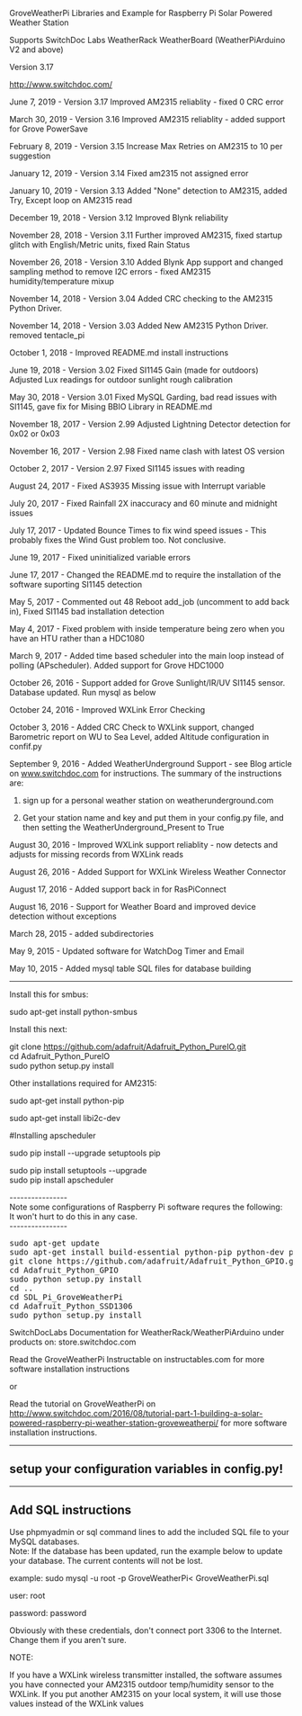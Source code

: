 GroveWeatherPi Libraries and Example for Raspberry Pi Solar Powered Weather Station

Supports SwitchDoc Labs WeatherRack WeatherBoard (WeatherPiArduino V2 and above)

Version 3.17 

http://www.switchdoc.com/

June 7, 2019 - Version 3.17 Improved AM2315 reliablity - fixed 0 CRC error

March 30, 2019 - Version 3.16 Improved AM2315 reliablity - added support for Grove PowerSave 

February 8, 2019 - Version 3.15  Increase Max Retries on AM2315 to 10 per suggestion

January 12, 2019 - Version 3.14  Fixed am2315 not assigned error 

January 10, 2019 - Version 3.13  Added "None" detection to AM2315, added Try, Except loop on AM2315 read 

December 19, 2018 - Version 3.12  Improved Blynk reliability

November 28, 2018 - Version 3.11  Further improved AM2315, fixed startup glitch with English/Metric units, fixed Rain Status

November 26, 2018 - Version 3.10 Added Blynk App support and changed sampling method to remove I2C errors - fixed AM2315 humidity/temperature mixup

November 14, 2018 - Version 3.04 Added CRC checking to the  AM2315 Python Driver. 

November 14, 2018 - Version 3.03 Added New AM2315 Python Driver. removed tentacle_pi

October 1, 2018 - Improved README.md install instructions

June 19, 2018 - Version 3.02 Fixed SI1145 Gain (made for outdoors) Adjusted Lux readings for outdoor sunlight rough calibration

May 30, 2018 - Version 3.01 Fixed MySQL Garding, bad read issues with SI1145, gave fix for Mising BBIO Library in README.md

November 18, 2017 - Version 2.99 Adjusted Lightning Detector detection for 0x02 or 0x03 

November 16, 2017 - Version 2.98 Fixed name clash with latest OS version

October 2, 2017 - Version 2.97 Fixed SI1145 issues with reading

August 24, 2017 - Fixed AS3935 Missing  issue with Interrupt variable

July 20, 2017 - Fixed Rainfall 2X inaccuracy and 60 minute and midnight issues

July 17, 2017 - Updated Bounce Times to fix wind speed issues - This probably fixes the Wind Gust problem too.  Not conclusive.

June 19, 2017 - Fixed uninitialized variable errors

June 17, 2017 - Changed the README.md to require the installation of the software suporting SI1145 detection

May 5, 2017 - Commented out 48 Reboot add_job (uncomment to add back in), Fixed SI1145 bad installation detection 

May 4, 2017 - Fixed problem with inside temperature being zero when you have an HTU rather than a HDC1080 

March 9, 2017 - Added time based scheduler into the main loop instead of polling (APscheduler).  Added support for Grove HDC1000

October 26, 2016 - Support added for Grove Sunlight/IR/UV SI1145 sensor.   Database updated.  Run mysql as below

October 24, 2016 -  Improved WXLink Error Checking

October 3, 2016 - Added CRC Check to WXLink support, changed Barometric report on WU to Sea Level, added Altitude configuration in confif.py

September 9, 2016 - Added WeatherUnderground Support - see Blog article on www.switchdoc.com for instructions.   The summary of the instructions are:

1) sign up for a personal weather station on weatherunderground.com

2) Get your station name and key and put them in your config.py file, and then setting the WeatherUnderground_Present to True


August 30, 2016 - Improved WXLink support reliablity - now detects and adjusts for missing records from WXLink reads

August 26, 2016 - Added Support for WXLink Wireless Weather Connector

August 17, 2016 -  Added support back in for RasPiConnect 

August 16, 2016 -  Support for Weather Board and improved device detection without exceptions

March 28, 2015 - added subdirectories

May 9, 2015 - Updated software for WatchDog Timer and Email

May 10, 2015 - Added mysql table SQL files for database building 

-----------------
Install this for smbus:

sudo apt-get install python-smbus

Install this next:


git clone https://github.com/adafruit/Adafruit_Python_PureIO.git<BR>
cd Adafruit_Python_PureIO<BR>
sudo python setup.py install<BR>

Other installations required for AM2315:

sudo apt-get install python-pip

sudo apt-get install libi2c-dev


#Installing apscheduler

sudo pip install --upgrade setuptools pip <BR>

sudo pip install setuptools --upgrade  <BR>
sudo pip install apscheduler <BR>


----------------<BR>
Note some configurations of Raspberry Pi software requres the following:<BR>
It won't hurt to do this in any case.<BR>
----------------<BR>
<pre>
sudo apt-get update
sudo apt-get install build-essential python-pip python-dev python-smbus git
git clone https://github.com/adafruit/Adafruit_Python_GPIO.git
cd Adafruit_Python_GPIO
sudo python setup.py install
cd ..
cd SDL_Pi_GroveWeatherPi
cd Adafruit_Python_SSD1306
sudo python setup.py install
</pre>
SwitchDocLabs Documentation for WeatherRack/WeatherPiArduino under products on: store.switchdoc.com

Read the GroveWeatherPi Instructable on instructables.com for more software installation instructions 

or

Read the tutorial on GroveWeatherPi on http://www.switchdoc.com/2016/08/tutorial-part-1-building-a-solar-powered-raspberry-pi-weather-station-groveweatherpi/
for more software installation instructions.

-----------
setup your configuration variables in config.py!
-----------

--------
Add SQL instructions
----------

Use phpmyadmin or sql command lines to add the included SQL file to your MySQL databases.<BR>
Note:  If the database has been updated, run the example below to update your database.   The current contents will not be lost.


example:   sudo mysql -u root -p GroveWeatherPi< GroveWeatherPi.sql

user:  root

password: password

Obviously with these credentials, don't connect port 3306 to the Internet.   Change them if you aren't sure.

NOTE:

If you have a WXLink wireless transmitter installed, the software assumes you have connected your AM2315 outdoor temp/humidity sensor to the WXLink.  If you put another AM2315 on your local system, it will use those values instead of the WXLink values



